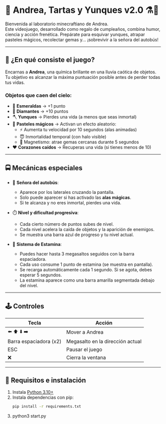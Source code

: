 # 🎂 Andrea, Tartas y Yunques v2.0 ⚗️💎

Bienvenida al laboratorio minecraftiano de Andrea.  
Este videojuego, desarrollado como regalo de cumpleaños, combina humor, ciencia y acción frenética. Prepárate para esquivar yunques, atrapar pasteles mágicos, recolectar gemas y... ¡sobrevivir a la señora del autobús!

---

## 🧪 ¿En qué consiste el juego?

Encarnas a **Andrea**, una química brillante en una lluvia caótica de objetos. Tu objetivo es alcanzar la máxima puntuación posible antes de perder todas tus vidas.

### Objetos que caen del cielo:

- 💚 **Esmeraldas** → +1 punto  
- 💎 **Diamantes** → +10 puntos  
- 🪓 **Yunques** → Pierdes una vida (a menos que seas inmortal)
- 🍰 **Pasteles mágicos** → Activan un efecto aleatorio:
  - ⚡ Aumenta tu velocidad por 10 segundos (alas animadas)
  - 😇 Inmortalidad temporal (con halo visible)
  - 🧲 Magnetismo: atrae gemas cercanas durante 5 segundos
- ❤️ **Corazones caídos** → Recuperas una vida (si tienes menos de 10)

---

## 🚍 Mecánicas especiales

- 👵 **Señora del autobús**:
  - Aparece por los laterales cruzando la pantalla.
  - Solo puede aparecer si has activado las **alas mágicas**.
  - Si te alcanza y no eres inmortal, pierdes una vida.

- ⏱️ **Nivel y dificultad progresiva**:
  - Cada cierto número de puntos subes de nivel.
  - Cada nivel acelera la caída de objetos y la aparición de enemigos.
  - Se muestra una barra azul de progreso y tu nivel actual.

- 💨 **Sistema de Estamina**:
  - Puedes hacer hasta 3 megasaltos seguidos con la barra espaciadora.
  - Cada uso consume 1 punto de estamina (se muestra en pantalla).
  - Se recarga automáticamente cada 1 segundo. Si se agota, debes esperar 5 segundos.
  - La estamina aparece como una barra amarilla segmentada debajo del nivel.

---

## 🕹️ Controles

| Tecla         | Acción                                |
|---------------|----------------------------------------|
| ⬅️ ⬆️ ⬇️ ➡️    | Mover a Andrea                        |
| Barra espaciadora (x2) | Megasalto en la dirección actual |
| ESC           | Pausar el juego                        |
| ❌            | Cierra la ventana                      |

---

## 🧩 Requisitos e instalación

1. Instala [Python 3.10+](https://www.python.org/downloads/)
2. Instala dependencias con pip:
   ```bash
   pip install -r requirements.txt

3. python3 start.py